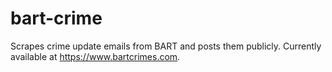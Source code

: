 # bart-crime
Scrapes crime update emails from BART and posts them publicly. Currently available at https://www.bartcrimes.com.
